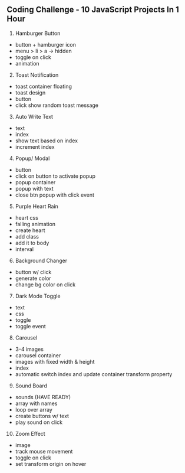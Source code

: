 ## Coding Challenge - 10 JavaScript Projects In 1 Hour

1. Hamburger Button

- button + hamburger icon
- menu > li > a -> hidden
- toggle on click
- animation

2. Toast Notification

- toast container floating
- toast design
- button
- click show random toast message

3. Auto Write Text

- text
- index
- show text based on index
- increment index

4. Popup/ Modal

- button 
- click on button to activate popup
- popup container
- popup with text
- close btn popup with click event

5. Purple Heart Rain

- heart css
- falling animation
- create heart
- add class
- add it to body
- interval

6. Background Changer

- button w/ click
- generate color
- change bg color on click

7. Dark Mode Toggle

- text
- css
- toggle 
- toggle event

8. Carousel

- 3-4 images
- carousel container
- images with fixed width & height
- index
- automatic switch index and update
container transform property

9. Sound Board

- sounds (HAVE READY)
- array with names
- loop over array
- create buttons w/ text
- play sound on click

10. Zoom Effect

- image
- track mouse movement
- toggle on click
- set transform origin on hover













































